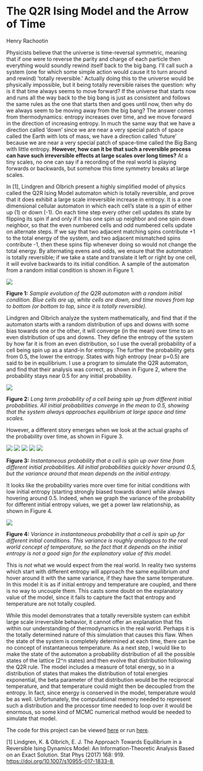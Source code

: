 # The Q2R Ising Model and the Arrow of Time
Henry Rachootin

Physicists believe that the universe is time-reversal symmetric, meaning that if one were to reverse the parity and charge of each particle then everything would soundly rewind itself back to the big bang. I'll call such a system (one for which some simple action would cause it to turn around and rewind) 'totally reversible.' Actually doing this to the universe would be physically impossible, but it being totally reversible raises the question: why is it that time always seems to move forward? If the universe that starts now and runs all the way back to the big bang is just as consistent and follows the same rules as the one that starts then and goes until now, then why do we always seem to be moving away from the big bang? The answer comes from thermodynamics: entropy increases over time, and we move forward in the direction of increasing entropy. In much the same way that we have a direction called ‘down’ since we are near a very special patch of space called the Earth with lots of mass, we have a direction called ‘future’ because we are near a very special patch of space-time called the Big Bang with little entropy. **However, how can it be that such a reversible process can have such irreversible effects at large scales over long times?** At a tiny scales, no one can say if a recording of the real world is playing forwards or backwards, but somehow this time symmetry breaks at large scales.

In [1], Lindgren and Olbrich present a highly simplified model of physics called the Q2R Ising Model automaton which is totally reversible, and prove that it does exhibit a large scale irreversible increase in entropy. It is a one dimensional cellular automaton in which each cell’s state is a spin of either up (1) or down (-1). On each time step every other cell updates its state by flipping its spin if and only if it has one spin up neighbor and one spin down neighbor, so that the even numbered cells and odd numbered cells update on alternate steps. If we say that two adjacent matching spins contribute +1 to the total energy of the system, and two adjacent mismatched spins contribute -1, then these spins flip whenever doing so would not change the total energy. By alternating evens and odds, we ensure that the automaton is totally reversible; if we take a state and translate it left or right by one cell, it will evolve backwards to its initial condition. A sample of the automaton from a random initial condition is shown in Figure 1.

![](https://raw.githubusercontent.com/sportsracer48/Ising/master/code/p50n500m500.png)

**Figure 1:** *Sample evolution of the Q2R automaton with a random initial condition. Blue cells are up, white cells are down, and time moves from top to bottom (or bottom to top, since it is totally reversible).*

Lindgren and Olbrich analyze the system mathematically, and find that if the automaton starts with a random distribution of ups and downs with some bias towards one or the other, it will converge (in the mean) over time to an even distribution of ups and downs. They define the entropy of the system by how far it is from an even distribution, so I use the overall probability of a cell being spin up as a stand-in for entropy. The further the probability gets from 0.5, the lower the entropy. States with high entropy (near p=0.5) are said to be in equilibrium. I use a program to simulate the Q2R automaton, and find that their analysis was correct, as shown in Figure 2, where the probability stays near 0.5 for any initial probability.

![](https://raw.githubusercontent.com/sportsracer48/Ising/master/code/outMu.png)

**Figure 2:** *Long term probability of a cell being spin up from different initial probabilities. All initial probabilities converge in the mean to 0.5, showing that the system always approaches equilibrium at large space and time scales.*

However, a different story emerges when we look at the actual graphs of the probability over time, as shown in Figure 3.

![](https://raw.githubusercontent.com/sportsracer48/Ising/master/code/p_0%3D.01.png)
![](https://raw.githubusercontent.com/sportsracer48/Ising/master/code/p_0%3D.1.png)
![](https://raw.githubusercontent.com/sportsracer48/Ising/master/code/p_0%3D.2.png)
![](https://raw.githubusercontent.com/sportsracer48/Ising/master/code/p_0%3D.4.png)
![](https://raw.githubusercontent.com/sportsracer48/Ising/master/code/p_0%3D.5.png)

**Figure 3:** *Instantaneous probability that a cell is spin up over time from different initial probabilities. All initial probabilities quickly hover around 0.5, but the variance around that mean depends on the initial entropy.*

It looks like the probability varies more over time for initial conditions with low initial entropy (starting strongly biased towards down) while always hovering around 0.5. Indeed, when we graph the variance of the probability for different initial entropy values, we get a power law relationship, as shown in Figure 4.

![](https://raw.githubusercontent.com/sportsracer48/Ising/master/code/outSigma.png)

**Figure 4:** *Variance in instantaneous probability that a cell is spin up for different initial conditions. This variance is roughly analogous to the real world concept of temperature, so the fact that it depends on the initial entropy is not a good sign for the explanatory value of this model.*

This is _not_ what we would expect from the real world. In reality two systems which start with different entropy will approach the same equilibrium _and_ hover around it with the same variance, if they have the same temperature. In this model it is as if initial entropy and temperature are coupled, and there is no way to uncouple them. This casts some doubt on the explanatory value of the model, since it fails to capture the fact that entropy and temperature are not totally coupled.

While this model demonstrates that a totally reversible system can exhibit large scale irreversible behavior, it cannot offer an explanation that fits within our understanding of thermodynamics in the real world. Perhaps it is the totally determined nature of this simulation that causes this flaw. When the state of the system is completely determined at each time, there can be no concept of instantaneous temperature. As a next step, I would like to make the state of the automaton a probability distribution of all the possible states of the lattice (2^n states) and then evolve that distribution following the Q2R rule. The model includes a measure of total energy, so in a distribution of states that makes the distribution of total energies exponential, the beta parameter of that distribution would be the reciprocal temperature, and that temperature could might then be decoupled from the entropy. In fact, since energy is conserved in the model, temperature would be as well. Unfortunately, the computational memory needed to represent such a distribution and the processor time needed to loop over it would be enormous, so some kind of MCMC numerical method would be needed to simulate that model.

The code for this project can be viewed [here](https://nbviewer.jupyter.org/github/sportsracer48/Ising/blob/master/code/Ising.ipynb) or run [here](https://mybinder.org/v2/gh/sportsracer48/Ising/master?filepath=%2Fcode%2FIsing.ipynb).

[1] Lindgren, K. & Olbrich, E. J. The Approach Towards Equilibrium in a Reversible Ising Dynamics Model: An Information-Theoretic Analysis Based on an Exact Solution. Stat Phys (2017) 168: 919. https://doi.org/10.1007/s10955-017-1833-8 

